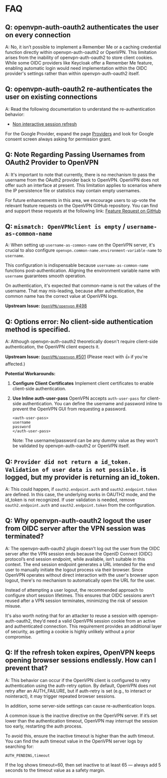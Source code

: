 # FAQ

## Q: openvpn-auth-oauth2 authenticates the user on every connection

A: No, it isn’t possible to implement a Remember Me or a caching credential function directly within openvpn-auth-oauth2 or OpenVPN.
This limitation arises from the inability of openvpn-auth-oauth2 to store client cookies.
While some OIDC providers like Keycloak offer a Remember Me feature,
enabling automatic login would need implementation within the OIDC provider's settings rather than within openvpn-auth-oauth2 itself.

## Q: openvpn-auth-oauth2 re-authenticates the user on existing connections

A: Read the following documentation to understand the re-authentication behavior:

- [Non interactive session refresh](Non-interactive%20session%20refresh)

For the Google Provider,
expand the page [Providers](Providers) and look for Google consent screen always asking for permission grant.

## Q: Note Regarding Passing Usernames from OAuth2 Provider to OpenVPN

A: It's important to note that currently,
there is no mechanism to pass the username from the OAuth2 provider back to OpenVPN.
OpenVPN does not offer such an interface at present.
This limitation applies to scenarios where the IP persistence file or statistics may contain empty usernames.

For future enhancements in this area,
we encourage users to up-vote the relevant feature requests on the OpenVPN GitHub repository.
You can find and support these requests at the following link:
[Feature Request on GitHub](https://github.com/OpenVPN/openvpn/issues/299)

## Q: `mismatch: OpenVPNclient is empty` / `username-as-common-name`

A: When setting up `username-as-common-name` on the OpenVPN server, it's crucial to also configure `openvpn.common-name.environment-variable-name` to `username`.

This configuration is indispensable because `username-as-common-name` functions post-authentication. Aligning the environment variable name with `username` guarantees smooth operation.

On authentication, it's expected that common-name is not the values of the username. That may mis-leading, because after authentication, the common name has the correct value at OpenVPN logs.

**Upstream Issue:** [`OpenVPN/openvpn` #498](https://github.com/OpenVPN/openvpn/issues/498#issuecomment-1939194149)

## Q: Options error: No client-side authentication method is specified.

A: Although openvpn-auth-oauth2 theoretically doesn't require client-side authentication, the OpenVPN client expects it.

**Upstream Issue:** [`OpenVPN/openvpn` #501](https://github.com/OpenVPN/openvpn/issues/501) (Please react with :+1: if you're affected.)

**Potential Workarounds:**

1. **Configure Client Certificates**
    Implement client certificates to enable client-side authentication.

2. **Use Inline auth-user-pass**
    OpenVPN accepts `auth-user-pass` for client-side authentication. You can define the username and password inline to prevent the OpenVPN GUI from requesting a password.

    ```
    <auth-user-pass>
    username
    password
    </auth-user-pass>
    ```

    Note: The username/password can be any dummy value as they won't be validated by openvpn-auth-oauth2 or OpenVPN itself.

## Q: `Provider did not return a id_token. Validation of user data is not possible.` is logged, but my provider is returning an id_token.

A: This could happen, if `oauth2.endpoint.auth` and `oauth2.endpoint.token` are defined. In this case,
the underlying works in OAUTH2 mode, and the id_token is not recognized.
If user validation is needed, remove `oauth2.endpoint.auth` and `oauth2.endpoint.token` from the configuration.

## Q: Why openvpn-auth-oauth2 logout the user from OIDC server after the VPN session was terminated?

A: The openvpn-auth-oauth2 plugin doesn’t log out the user from the OIDC server
after the VPN session ends because the OpenID Connect (OIDC) protocol’s end session endpoint,
while available, isn’t suitable in this context.
The end session endpoint generates a URL
intended for the end user to manually initiate the logout process via their browser.
Since OpenVPN operates without direct interaction with the user's browser upon logout,
there's no mechanism to automatically open the URL for the user.

Instead of attempting a user logout, the recommended approach to configure short session lifetimes.
This ensures that OIDC sessions aren’t reused after a VPN session terminates, minimizing the risk of session misuse.

It's also worth noting that for an attacker to reuse a session with openvpn-auth-oauth2,
they’d need a valid OpenVPN session cookie from an active and authenticated connection.
This requirement provides an additional layer of security,
as getting a cookie is highly unlikely without a prior compromise.

## Q: If the refresh token expires, OpenVPN keeps opening browser sessions endlessly. How can I prevent that?

A: This behavior can occur if the OpenVPN client is configured to retry authentication using the auth-retry option.
By default, OpenVPN does not retry after an AUTH_FAILURE, but if auth-retry is set (e.g., to interact or nointeract), it may trigger repeated browser sessions.

In addition, some server-side settings can cause re-authentication loops.

A common issue is the inactive directive on the OpenVPN server.
If it’s set lower than the authentication timeout, OpenVPN may interrupt the session too early, restarting the auth process.

To avoid this, ensure the inactive timeout is higher than the auth timeout.
You can find the auth timeout value in the OpenVPN server logs by searching for:

```
AUTH_PENDING,timeout
```

If the log shows timeout=60, then set inactive to at least 65 — always add 5 seconds to the timeout value as a safety margin.
